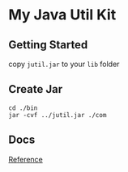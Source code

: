 # My Java Util Kit


## Getting Started
copy `jutil.jar` to your `lib` folder

## Create Jar
```
cd ./bin
jar -cvf ../jutil.jar ./com
```

## Docs
[Reference](./docs/References.md)
